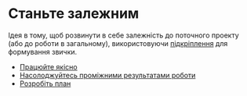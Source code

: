# Станьте залежним

Ідея в&nbsp;тому, щоб розвинути в&nbsp;себе залежність до&nbsp;поточного проекту (або до&nbsp;роботи в&nbsp;загальному), використовуючи [підкріплення](https://google.com/search?q=підкріплення+в+психології) для формування звички.

* [Працюйте якісно](technique-high-quality.md)
* [Насолоджуйтесь проміжними результатами роботи ](technique-deliver-frequently.md)
* [Розробіть план](technique-have-a-plan.md)
